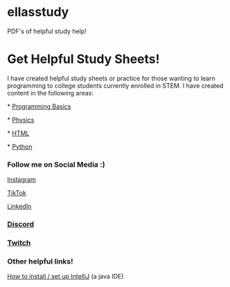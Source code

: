 # ellasstudy
PDF's of helpful study help! 
    <h1>Get Helpful Study Sheets!</h1>
    <p>
        I have created helpful study sheets or practice for those wanting to learn programming to college students currently enrolled in STEM.
        I have created content in the following areas:
            <p>* <a href = "https://github.com/ellarekow/ellasstudy/tree/main/Programming%20Basics">Programming Basics</a></p>
            <p>* <a href = "https://github.com/ellarekow/ellasstudy/tree/main/Physics">Physics</a></p>
            <p>* <a href = "https://github.com/ellarekow/ellasstudy/tree/main/HTML">HTML</a></p>
            <p>* <a href = "https://github.com/ellarekow/ellasstudy/tree/main/Python">Python</a></p>
            <p></p>
        <h3>Follow me on Social Media :) </h3>
        <p><a href = "https://www.instagram.com/ellasstudy/">Instagram</a></p>
        <p><a href = "https://www.tiktok.com/@ellasstudy?">TikTok</a></p>
        <p><a href = "https://www.linkedin.com/in/ella-rekow-95985a182/">LinkedIn</a></p>
        <p></p>
        <h3><a href = "https://discord.gg/Ek3CQBp3pY">Discord</a></h3>
        <h3><a href = "https://www.twitch.tv/ellasstudy">Twitch</a></h3>

<h3> Other helpful links! </h3>
    <p><a href = "https://www.youtube.com/watch?v=S_GLO5la_nI&ab_channel=Amigoscode">How to install / set up IntelliJ</a> (a java IDE)</p>
    </p>

